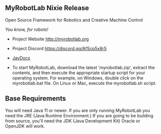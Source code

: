 ## MyRobotLab Nixie Release

Open Source Framework for Robotics and Creative Machine Control

  *You know, for robots!*

* Project Website http://myrobotlab.org 

* Project Discord https://discord.gg/AfScp5x8r5

* [JavDocs](https://build.myrobotlab.org:8443/job/myrobotlab/job/develop/$build/artifact/target/site/apidocs/org/myrobotlab/service/package-summary.html)

* To start MyRobotLab, download the latest 'myrobotlab.zip', extract the contents, and then execute the appropriate startup script for your operating system. For example, on Windows, double click on the myrobotlab.bat file.  On Linux or Mac, execute the myrobotlab.sh script.

## Base Requirements

You will need Java 11 or newer.  If you are only running MyRobotLab you need the JRE (Java Runtime Environment.)  If you are going to be building from source, you'll need the JDK (Java Development Kit) Oracle or OpenJDK will work.
